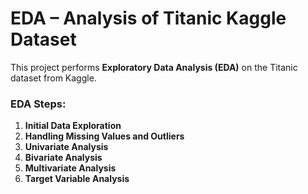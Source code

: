 
# EDA – Analysis of Titanic Kaggle Dataset

This project performs **Exploratory Data Analysis (EDA)** on the Titanic dataset from Kaggle.

### EDA Steps:

1. **Initial Data Exploration**
2. **Handling Missing Values and Outliers**
3. **Univariate Analysis**
4. **Bivariate Analysis**
5. **Multivariate Analysis**
6. **Target Variable Analysis**
